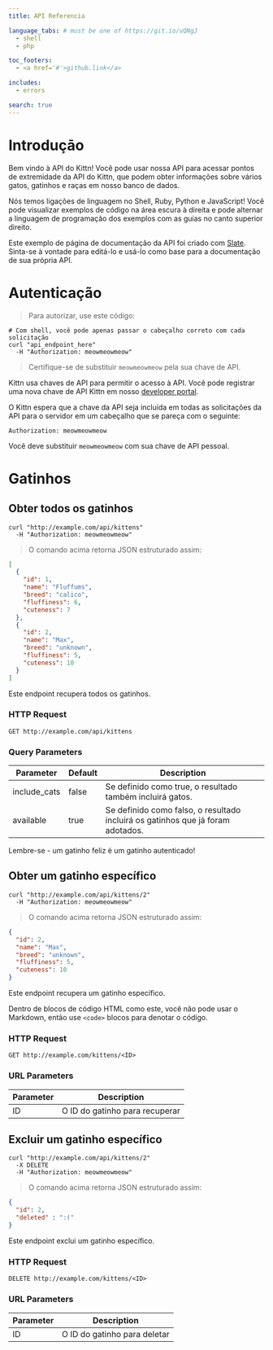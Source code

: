 ```yaml
---
title: API Referencia

language_tabs: # must be one of https://git.io/vQNgJ
  - shell
  - php

toc_footers:
  - <a href='#'>github.link</a>

includes:
  - errors

search: true
---
```


# Introduçāo

Bem vindo à API do Kittn! Você pode usar nossa API para acessar pontos de extremidade da API do Kittn, que podem obter informações sobre vários gatos, gatinhos e raças em nosso banco de dados.

Nós temos ligações de linguagem no Shell, Ruby, Python e JavaScript! Você pode visualizar exemplos de código na área escura à direita e pode alternar a linguagem de programação dos exemplos com as guias no canto superior direito.

Este exemplo de página de documentação da API foi criado com [Slate](https://github.com/lord/slate). Sinta-se à vontade para editá-lo e usá-lo como base para a documentação de sua própria API.

# Autenticação

> Para autorizar, use este código:

```shell
# Com shell, você pode apenas passar o cabeçalho correto com cada solicitação
curl "api_endpoint_here"
  -H "Authorization: meowmeowmeow"
```

> Certifique-se de substituir `meowmeowmeow` pela sua chave de API.


Kittn usa chaves de API para permitir o acesso à API. Você pode registrar uma nova chave de API Kittn em nosso [developer portal](http://example.com/developers).

O Kittn espera que a chave da API seja incluída em todas as solicitações da API para o servidor em um cabeçalho que se pareça com o seguinte:

`Authorization: meowmeowmeow`

<aside class="notice">
Você deve substituir <code>meowmeowmeow</code> com sua chave de API pessoal.
</aside>

# Gatinhos

## Obter todos os gatinhos

```shell
curl "http://example.com/api/kittens"
  -H "Authorization: meowmeowmeow"
```

> O comando acima retorna JSON estruturado assim:

```json
[
  {
    "id": 1,
    "name": "Fluffums",
    "breed": "calico",
    "fluffiness": 6,
    "cuteness": 7
  },
  {
    "id": 2,
    "name": "Max",
    "breed": "unknown",
    "fluffiness": 5,
    "cuteness": 10
  }
]
```

Este endpoint recupera todos os gatinhos.

### HTTP Request

`GET http://example.com/api/kittens`

### Query Parameters

Parameter | Default | Description
--------- | ------- | -----------
include_cats | false | Se definido como true, o resultado também incluirá gatos.
available | true | Se definido como falso, o resultado incluirá os gatinhos que já foram adotados.

<aside class="success">
Lembre-se - um gatinho feliz é um gatinho autenticado!
</aside>

## Obter um gatinho específico

```shell
curl "http://example.com/api/kittens/2"
  -H "Authorization: meowmeowmeow"
```

> O comando acima retorna JSON estruturado assim:

```json
{
  "id": 2,
  "name": "Max",
  "breed": "unknown",
  "fluffiness": 5,
  "cuteness": 10
}
```

Este endpoint recupera um gatinho específico.

<aside class="warning">Dentro de blocos de código HTML como este, você não pode usar o Markdown, então use <code>&lt;code&gt;</code> blocos para denotar o código.</aside>

### HTTP Request

`GET http://example.com/kittens/<ID>`

### URL Parameters

Parameter | Description
--------- | -----------
ID | O ID do gatinho para recuperar

## Excluir um gatinho específico

```shell
curl "http://example.com/api/kittens/2"
  -X DELETE
  -H "Authorization: meowmeowmeow"
```

> O comando acima retorna JSON estruturado assim:

```json
{
  "id": 2,
  "deleted" : ":("
}
```

Este endpoint exclui um gatinho específico.

### HTTP Request

`DELETE http://example.com/kittens/<ID>`

### URL Parameters

Parameter | Description
--------- | -----------
ID | O ID do gatinho para deletar

